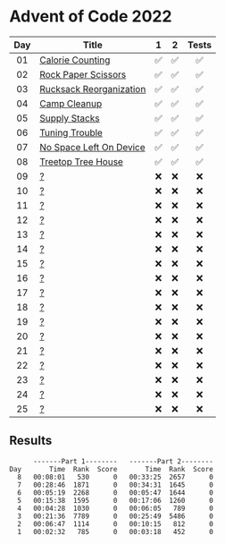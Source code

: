 # Advent of Code 2022

| Day | Title                                                          |         1          |         2          |       Tests        |
| :-: | -------------------------------------------------------------- | :----------------: | :----------------: | :----------------: |
| 01  | [Calorie Counting](https://adventofcode.com/2022/day/1)        | :white_check_mark: | :white_check_mark: | :white_check_mark: |
| 02  | [Rock Paper Scissors](https://adventofcode.com/2022/day/2)     | :white_check_mark: | :white_check_mark: | :white_check_mark: |
| 03  | [Rucksack Reorganization](https://adventofcode.com/2022/day/3) | :white_check_mark: | :white_check_mark: | :white_check_mark: |
| 04  | [Camp Cleanup](https://adventofcode.com/2022/day/4)            | :white_check_mark: | :white_check_mark: | :white_check_mark: |
| 05  | [Supply Stacks](https://adventofcode.com/2022/day/5)           | :white_check_mark: | :white_check_mark: | :white_check_mark: |
| 06  | [Tuning Trouble](https://adventofcode.com/2022/day/6)          | :white_check_mark: | :white_check_mark: | :white_check_mark: |
| 07  | [No Space Left On Device](https://adventofcode.com/2022/day/7) | :white_check_mark: | :white_check_mark: | :white_check_mark: |
| 08  | [Treetop Tree House](https://adventofcode.com/2022/day/8)      | :white_check_mark: | :white_check_mark: | :white_check_mark: |
| 09  | [?](https://adventofcode.com/2022/day/9)                       |        :x:         |        :x:         |        :x:         |
| 10  | [?](https://adventofcode.com/2022/day/10)                      |        :x:         |        :x:         |        :x:         |
| 11  | [?](https://adventofcode.com/2022/day/11)                      |        :x:         |        :x:         |        :x:         |
| 12  | [?](https://adventofcode.com/2022/day/12)                      |        :x:         |        :x:         |        :x:         |
| 13  | [?](https://adventofcode.com/2022/day/13)                      |        :x:         |        :x:         |        :x:         |
| 14  | [?](https://adventofcode.com/2022/day/14)                      |        :x:         |        :x:         |        :x:         |
| 15  | [?](https://adventofcode.com/2022/day/15)                      |        :x:         |        :x:         |        :x:         |
| 16  | [?](https://adventofcode.com/2022/day/16)                      |        :x:         |        :x:         |        :x:         |
| 17  | [?](https://adventofcode.com/2022/day/17)                      |        :x:         |        :x:         |        :x:         |
| 18  | [?](https://adventofcode.com/2022/day/18)                      |        :x:         |        :x:         |        :x:         |
| 19  | [?](https://adventofcode.com/2022/day/19)                      |        :x:         |        :x:         |        :x:         |
| 20  | [?](https://adventofcode.com/2022/day/20)                      |        :x:         |        :x:         |        :x:         |
| 21  | [?](https://adventofcode.com/2022/day/21)                      |        :x:         |        :x:         |        :x:         |
| 22  | [?](https://adventofcode.com/2022/day/22)                      |        :x:         |        :x:         |        :x:         |
| 23  | [?](https://adventofcode.com/2022/day/23)                      |        :x:         |        :x:         |        :x:         |
| 24  | [?](https://adventofcode.com/2022/day/24)                      |        :x:         |        :x:         |        :x:         |
| 25  | [?](https://adventofcode.com/2022/day/25)                      |        :x:         |        :x:         |        :x:         |

## Results

```text
      -------Part 1--------   -------Part 2--------
Day       Time  Rank  Score       Time  Rank  Score
  8   00:08:01   530      0   00:33:25  2657      0
  7   00:28:46  1871      0   00:34:31  1645      0
  6   00:05:19  2268      0   00:05:47  1644      0
  5   00:15:38  1595      0   00:17:06  1260      0
  4   00:04:28  1030      0   00:06:05   789      0
  3   00:21:36  7789      0   00:25:49  5486      0
  2   00:06:47  1114      0   00:10:15   812      0
  1   00:02:32   785      0   00:03:18   452      0
```
